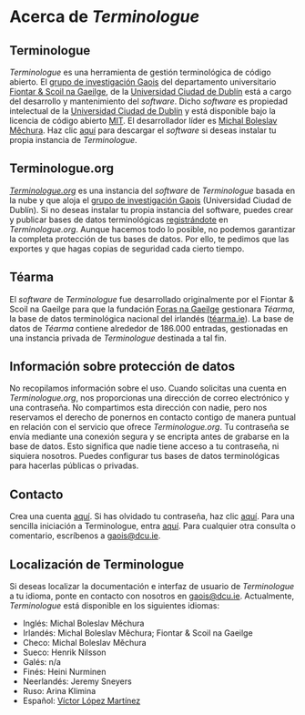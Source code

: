 # Acerca de *Terminologue*

## Terminologue

*Terminologue* es una herramienta de gestión terminológica de código abierto. El [grupo de investigación Gaois](https://www.gaois.ie/en/) del departamento universitario [Fiontar & Scoil na Gaeilge](https://www.dcu.ie/fiontar_scoilnagaeilge/gaeilge/index.shtml), de la [Universidad Ciudad de Dublín](https://www.dcu.ie/) está a cargo del desarrollo y mantenimiento del *software*. Dicho *software* es propiedad intelectual de la [Universidad Ciudad de Dublín](https://www.dcu.ie/) y está disponible bajo la licencia de código abierto [MIT](https://opensource.org/licenses/MIT). El desarrollador líder es [Michal Boleslav Měchura](https://michmech.github.io/). Haz clic [aquí](https://github.com/gaois/terminologue) para descargar el *software* si deseas instalar tu propia instancia de *Terminologue*.

## Terminologue.org

*[Terminologue.org](https://www.terminologue.org/)* es una instancia del *software* de *Terminologue* basada en la nube y que aloja el [grupo de investigación Gaois](https://www.gaois.ie/en/) (Universidad Ciudad de Dublín). Si no deseas instalar tu propia instancia del software, puedes crear y publicar bases de datos terminológicas [registrándote](/signup/) en *Terminologue.org*. Aunque hacemos todo lo posible, no podemos garantizar la completa protección de tus bases de datos. Por ello, te pedimos que las exportes y que hagas copias de seguridad cada cierto tiempo.

## Téarma

El *software* de *Terminologue* fue desarrollado originalmente por el Fiontar & Scoil na Gaeilge para que la fundación [Foras na Gaeilge](https://www.forasnagaeilge.ie/) gestionara *Téarma*, la base de datos terminológica nacional del irlandés ([téarma.ie](https://www.tearma.ie/)). La base de datos de *Téarma* contiene alrededor de 186.000 entradas, gestionadas en una instancia privada de *Terminologue* destinada a tal fin.

## Información sobre protección de datos

No recopilamos información sobre el uso. Cuando solicitas una cuenta en *Terminologue.org*, nos proporcionas una dirección de correo electrónico y una contraseña. No compartimos esta dirección con nadie, pero nos reservamos el derecho de ponernos en contacto contigo de manera puntual en relación con el servicio que ofrece *Terminologue.org*. Tu contraseña se envía mediante una conexión segura y se encripta antes de grabarse en la base de datos. Esto significa que nadie tiene acceso a tu contraseña, ni siquiera nosotros. Puedes configurar tus bases de datos terminológicas para hacerlas públicas o privadas.

## Contacto

Crea una cuenta [aquí](/signup/). Si has olvidado tu contraseña, haz clic [aquí](/forgotpwd/). Para una sencilla iniciación a Terminologue, entra [aquí](/docs/intro/). Para cualquier otra consulta o comentario, escríbenos a <gaois@dcu.ie>.

## Localización de Terminologue

Si deseas localizar la documentación e interfaz de usuario de *Terminologue* a tu idioma, ponte en contacto con nosotros en <gaois@dcu.ie>. Actualmente, *Terminologue* está disponible en los siguientes idiomas:

- Inglés: Michal Boleslav Měchura
- Irlandés: Michal Boleslav Měchura; Fiontar & Scoil na Gaeilge
- Checo: Michal Boleslav Měchura
- Sueco: Henrik Nilsson
- Galés: n/a
- Finés: Heini Nurminen
- Neerlandés: Jeremy Sneyers
- Ruso: Arina Klimina
- Español: [Víctor López Martínez](https://www.linkedin.com/in/translatorvictorlopez/)
